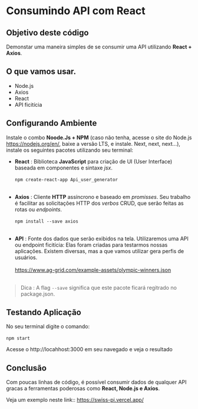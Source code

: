 
# Consumindo API com React
## Objetivo deste código
Demonstar uma maneira simples de se consumir uma API utilizando **React + Axios**. 

## O que vamos usar.
- Node.js 
- Axios 
- React
- API ficitícia 


## Configurando Ambiente 
 Instale o combo **Noode.Js + NPM** (caso não tenha, acesse o site do Node.js https://nodejs.org/en/, baixe a versão LTS, e instale. Next, next, next...), instale os seguintes pacotes utilizando seu terminal:

* **React** : Biblioteca **JavaScript** para criação de UI (User Interface) baseada em componentes e sintaxe *jsx*.<br> <br>
`npm create-react-app Api_user_generator` <br> <br>

* **Axios** : Cliente **HTTP** assíncrono e baseado em *promisses*. Seu trabalho é facilitar as solicitações HTTP dos *verbos* CRUD, que serão feitas as rotas ou *endpoints*.<br> <br>
`npm install --save axios`<br> <br>

* **API** : Fonte dos dados que serão exibidos na tela. Utilizaremos uma API ou endpoint ficitícia: Elas foram criadas para testarmos nossas aplicações. Existem diversas, mas a que vamos utilizar gera perfis de usuários.<br> <br>
https://www.ag-grid.com/example-assets/olympic-winners.json<br> <br>



>Dica : A flag `--save` significa que este pacote ficará regitrado no package.json.<br>




## Testando Aplicação
No seu terminal digite o comando: <br> <br>
`npm start`

Acesse o http://locahhost:3000 em seu navegado e veja o resultado

## Conclusão
Com poucas linhas de código, é possível consumir dados de qualquer API gracas a ferramentas poderosas como **React, Node.js e Axios**. <br>

Veja um exemplo neste link:: https://swiss-pi.vercel.app/

